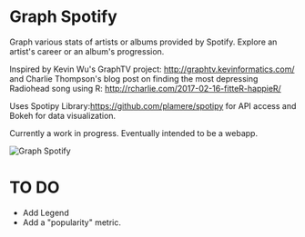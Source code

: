 # Graph Spotify
Graph various stats of artists or albums provided by Spotify. Explore an artist's career or an album's progression.

Inspired by Kevin Wu's GraphTV project: http://graphtv.kevinformatics.com/ and Charlie Thompson's blog post on finding the most depressing Radiohead song using R: http://rcharlie.com/2017-02-16-fitteR-happieR/

Uses Spotipy Library:https://github.com/plamere/spotipy for API access and Bokeh for data visualization.

Currently a work in progress. Eventually intended to be a webapp.

![Graph Spotify](http://i.imgur.com/iBaxUCp.jpg)

# TO DO
* Add Legend
* Add a "popularity" metric.
